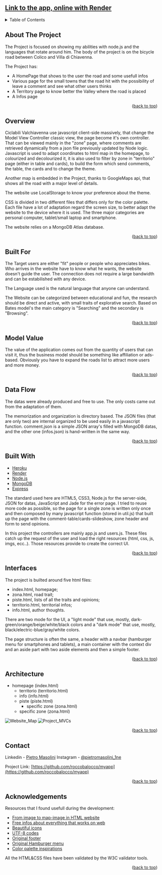 <div id="top"></div>

## <a href="https://ciclabili-valchiavenna.onrender.com/homepage">Link to the app, online with Render</a>

<!-- TABLE OF CONTENTS -->
<details>
  <summary>Table of Contents</summary>
  <ol>
    <li>
      <a href="#about-the-project">About The Project</a>
      <ul>
        <li><a href="#overview">Overview</a></li>
        <li><a href="#built-for">Built For</a></li>
        <li><a href="#model-value">Model Value</a></li>
        <li><a href="#data-flow">Data Flow</a></li>
        <li><a href="#built-with">Built With</a></li>
      </ul>
    </li>
    <li><a href="#interfaces">Interfaces</a></li>
    <li><a href="#architecture">Architecture</a></li>
    <li><a href="#contact">Contact</a></li>
    <li><a href="#acknowledgements">Riconoscimenti</a></li>
    <li><a href="#for-external-visitors">For External Visitors</a></li>
  </ol>
</details>


## About The Project

The Project is focused on showing my abilities with node.js and the languages that rotate around him.
The body of the project is on the bicycle road between Colico and Villa di Chiavenna.

The Project has:
* A HomePage that shows to the user the road and some usefull infos
* Various page for the small towns that the road hit with the possibility of leave a comment and see what other users thinks
* A Territory page to know better the Valley where the road is placed
* A Infos page

<p align="right">(<a href="#top">back to top</a>)</p>

## Overview

Ciclabili Valchiavenna use javascript client-side massively, that change the Model View Controller classic view, the page become it's own controller.
That can be viewed mainly in the "zone" page, where comments are retrieved dynamically from a json file previously updated by Node logic.
Javascript is used to adapt coordinates to html map in the homepage, to colourized and decolourized it, it is also used to filter by zone in "territorio" page (either in table and cards), to build the form which send comments, the table, the cards and to change the theme.

Another map is embedded in the Project, thanks to GoogleMaps api, that shows all the road with a major level of details. 

The website use LocalStorage to know your preference about the theme. 

CSS is divided in two different files that differs only for the color palette. Each file have a lot of adaptation regard the screen size, to better adapt the website to the device where it is used. The three major categories are personal computer, tablet/small laptop and smartphone.

The website relies on a MongoDB Atlas database.

<p align="right">(<a href="#top">back to top</a>)</p>

## Built For

The Target users are either "fit" people or people who appreciates bikes. Who arrives in the website have to know what he wants, the website doesn't guide the user. 
The connection does not require a large bandwidth and can be estabilished with any device.

The Language used is the natural language that anyone can understand.

The Website can be categorized between educational and fun, the research should be direct and active, with small traits of explorative search.
Based on Bates model's the main category is "Searching" and the secondary is "Browsing".

<p align="right">(<a href="#top">back to top</a>)</p>

## Model Value

The value of the application comes out from the quantity of users that can visit it, thus the business model should be something like affiliation or ads-based. Obviously you have to expand the roads list to attract more users and more money.

<p align="right">(<a href="#top">back to top</a>)</p>

## Data Flow

The datas were already produced and free to use. The only costs came out from the adaptation of them.

The memorization and organization is directory based. The JSON files (that are only two) are internal organized to be used easily in a javascript function.
comment.json is a simple JSON array's filled with MongoDB datas, and the other one (infos.json) is hand-written in the same way.

<p align="right">(<a href="#top">back to top</a>)</p>

## Built With

* [Heroku](https://dashboard.heroku.com/apps)
* [Render](https://render.com/)
* [Node.js](https://nodejs.org/en/)
* [MongoDB](https://www.mongodb.com/)
* [Express](http://expressjs.com/)

The standard used here are HTML5, CSS3, Node.js for the server-side, JSON for datas, JavaScript and Jade for the error page. 
I tried to reuse more code as possible, so the page for a single zone is written only once and then composed by many javascript function (stored in util.js) that built up the page with the comment-table/cards-slideshow, zone header and form to send opinions.

In this project the controllers are mainly app.js and users.js. These files catch up the request of the user and load the right resources (html, css, js, imgs, ecc..). Those resources provide to create the correct UI.


<p align="right">(<a href="#top">back to top</a>)</p>

## Interfaces

The project is builted around five html files:
* index.html, homepage;
* zona.html, road trait;
* piste.html, lists of all the traits and opinions;
* territorio.html, territorial infos; 
* info.html, author thoughts.

There are two mode for the UI, a "light mode" that use, mostly, dark-green/orange/beige/white/black colors and a "dark mode" that use, mostly, black/electric-blue/gray/white colors.

The page structure is often the same, a header with a navbar (hamburger menu for smartphones and tablets), a main container with the context div and an aside part with two aside elements and then a simple footer.

<p align="right">(<a href="#top">back to top</a>)</p>

## Architecture

<ul>
  <li>homepage (index.html)
  <ul>
    <li>territorio (territorio.html)</li>
    <li>info (info.html)</li>
    <li>piste (piste.html)
      <ul>
        <li>specific zone (zona.html)</li>
      </ul>
    </li>
    <li>specific zone (zona.html)</li>
  </ul>
  </li>
</ul>

![Website_Map](./public/images/webMap.drawio.png "Map")
![Project_MVCs](./public/images/MVC.drawio.png "MVCs")

<p align="right">(<a href="#top">back to top</a>)</p>

## Contact

Linkedin - [Pietro Masolini](https://www.linkedin.com/in/pietro-m-99b7b318a/)
Instagram - [@pietromasolini_1ne](https://www.instagram.com/pietromasolini_1ne/)

Project Link: [https://github.com/roccobalocco/myapp](https://github.com/roccobalocco/myapp)

<p align="right">(<a href="#top">back to top</a>)</p>


## Acknowledgements

Resources that I found usefull during the development:
* [From image to map-image in HTML website](http://www.image-map.net/)
* [Free infos about everything that works on web](https://www.w3schools.com)
* [Beautiful icons](https://fontawesome.com/v4/)
* [UTF-8 codes](https://www.utf8icons.com/)
* [Original footer](https://codepen.io/julesforrest/pen/qLpgNB)
* [Original Hamburger menu](https://codepen.io/alvarotrigo/pen/QWqKOdb)
* [Color palette inspirations](https://www.shutterstock.com/blog/color-palettes-for-websites)

All the HTML&CSS files have been validated by the W3C validator tools.

<p align="right">(<a href="#top">back to top</a>)</p>


